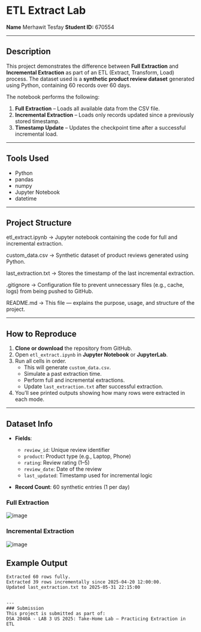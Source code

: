 # ETL Extract Lab

 **Name**  Merhawit Tesfay
**Student ID:** 670554 

---

## Description

This project demonstrates the difference between **Full Extraction** and **Incremental Extraction** as part of an ETL (Extract, Transform, Load) process. The dataset used is a **synthetic product review dataset** generated using Python, containing 60 records over 60 days.

The notebook performs the following:

1. **Full Extraction** – Loads all available data from the CSV file.
2. **Incremental Extraction** – Loads only records updated since a previously stored timestamp.
3. **Timestamp Update** – Updates the checkpoint time after a successful incremental load.

---

## Tools Used

- Python
- pandas
- numpy
- Jupyter Notebook
- datetime

---

## Project Structure

etl_extract.ipynb
→ Jupyter notebook containing the code for full and incremental extraction.

custom_data.csv
→ Synthetic dataset of product reviews generated using Python.

last_extraction.txt
→ Stores the timestamp of the last incremental extraction.

.gitignore
→ Configuration file to prevent unnecessary files (e.g., cache, logs) from being pushed to GitHub.

README.md
→ This file — explains the purpose, usage, and structure of the project.


---

##  How to Reproduce

1. **Clone or download** the repository from GitHub.
2. Open `etl_extract.ipynb` in **Jupyter Notebook** or **JupyterLab**.
3. Run all cells in order.
   - This will generate `custom_data.csv`.
   - Simulate a past extraction time.
   - Perform full and incremental extractions.
   - Update `last_extraction.txt` after successful extraction.
4. You’ll see printed outputs showing how many rows were extracted in each mode.

---

##  Dataset Info

- **Fields**:
  - `review_id`: Unique review identifier
  - `product`: Product type (e.g., Laptop, Phone)
  - `rating`: Review rating (1–5)
  - `review_date`: Date of the review
  - `last_updated`: Timestamp used for incremental logic

- **Record Count**: 60 synthetic entries (1 per day)



### Full Extraction
![image](https://github.com/user-attachments/assets/2386337e-0208-452d-b997-5ef6eb2500a0)

### Incremental Extraction

![image](https://github.com/user-attachments/assets/69c720e5-78e7-47b9-b739-5a72d831ef36)


## Example Output

```text
Extracted 60 rows fully.
Extracted 39 rows incrementally since 2025-04-20 12:00:00.
Updated last_extraction.txt to 2025-05-31 22:15:00


---
### Submission
This project is submitted as part of:
DSA 2040A - LAB 3 US 2025: Take-Home Lab – Practicing Extraction in ETL


